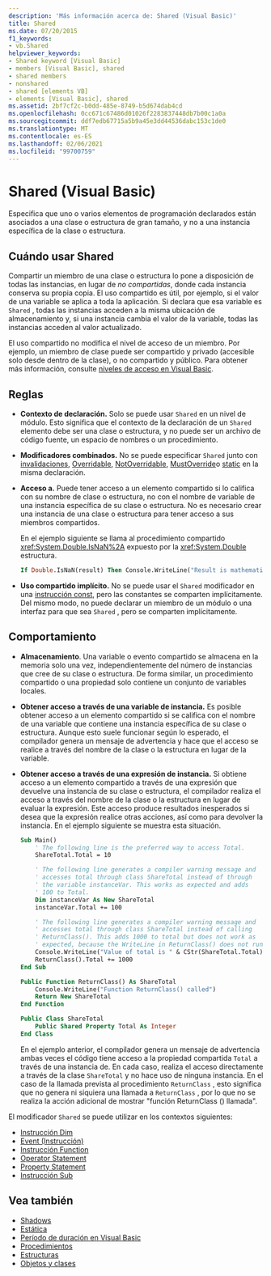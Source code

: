 ```yaml
---
description: 'Más información acerca de: Shared (Visual Basic)'
title: Shared
ms.date: 07/20/2015
f1_keywords:
- vb.Shared
helpviewer_keywords:
- Shared keyword [Visual Basic]
- members [Visual Basic], shared
- shared members
- nonshared
- shared [elements VB]
- elements [Visual Basic], shared
ms.assetid: 2bf7cf2c-b0dd-485e-8749-b5d674dab4cd
ms.openlocfilehash: 0cc671c67486d01026f2283837448db7b00c1a0a
ms.sourcegitcommit: ddf7edb67715a5b9a45e3dd44536dabc153c1de0
ms.translationtype: MT
ms.contentlocale: es-ES
ms.lasthandoff: 02/06/2021
ms.locfileid: "99700759"
---
```

# <a name="shared-visual-basic"></a>Shared (Visual Basic)

Especifica que uno o varios elementos de programación declarados están asociados a una clase o estructura de gran tamaño, y no a una instancia específica de la clase o estructura.

## <a name="when-to-use-shared"></a>Cuándo usar Shared

Compartir un miembro de una clase o estructura lo pone a disposición de todas las instancias, en lugar de *no compartidas*, donde cada instancia conserva su propia copia. El uso compartido es útil, por ejemplo, si el valor de una variable se aplica a toda la aplicación. Si declara que esa variable es `Shared` , todas las instancias acceden a la misma ubicación de almacenamiento y, si una instancia cambia el valor de la variable, todas las instancias acceden al valor actualizado.

El uso compartido no modifica el nivel de acceso de un miembro. Por ejemplo, un miembro de clase puede ser compartido y privado (accesible solo desde dentro de la clase), o no compartido y público. Para obtener más información, consulte [niveles de acceso en Visual Basic](../../programming-guide/language-features/declared-elements/access-levels.md).

## <a name="rules"></a>Reglas

- **Contexto de declaración.** Solo se puede usar `Shared` en un nivel de módulo. Esto significa que el contexto de la declaración de un `Shared` elemento debe ser una clase o estructura, y no puede ser un archivo de código fuente, un espacio de nombres o un procedimiento.

- **Modificadores combinados.** No se puede especificar `Shared` junto con [invalidaciones](overrides.md), [Overridable](overridable.md), [NotOverridable](notoverridable.md), [MustOverride](mustoverride.md)o [static](static.md) en la misma declaración.

- **Acceso a.** Puede tener acceso a un elemento compartido si lo califica con su nombre de clase o estructura, no con el nombre de variable de una instancia específica de su clase o estructura. No es necesario crear una instancia de una clase o estructura para tener acceso a sus miembros compartidos.

     En el ejemplo siguiente se llama al procedimiento compartido <xref:System.Double.IsNaN%2A> expuesto por la <xref:System.Double> estructura.

     ```vb
     If Double.IsNaN(result) Then Console.WriteLine("Result is mathematically undefined.")
     ```

- **Uso compartido implícito.** No se puede usar el `Shared` modificador en una [instrucción const](../statements/const-statement.md), pero las constantes se comparten implícitamente. Del mismo modo, no puede declarar un miembro de un módulo o una interfaz para que sea `Shared` , pero se comparten implícitamente.

## <a name="behavior"></a>Comportamiento

- **Almacenamiento**. Una variable o evento compartido se almacena en la memoria solo una vez, independientemente del número de instancias que cree de su clase o estructura. De forma similar, un procedimiento compartido o una propiedad solo contiene un conjunto de variables locales.

- **Obtener acceso a través de una variable de instancia.** Es posible obtener acceso a un elemento compartido si se califica con el nombre de una variable que contiene una instancia específica de su clase o estructura. Aunque esto suele funcionar según lo esperado, el compilador genera un mensaje de advertencia y hace que el acceso se realice a través del nombre de la clase o la estructura en lugar de la variable.

- **Obtener acceso a través de una expresión de instancia.** Si obtiene acceso a un elemento compartido a través de una expresión que devuelve una instancia de su clase o estructura, el compilador realiza el acceso a través del nombre de la clase o la estructura en lugar de evaluar la expresión. Este acceso produce resultados inesperados si desea que la expresión realice otras acciones, así como para devolver la instancia. En el ejemplo siguiente se muestra esta situación.
  
    ```vb
    Sub Main()
        ' The following line is the preferred way to access Total.
        ShareTotal.Total = 10

        ' The following line generates a compiler warning message and
        ' accesses total through class ShareTotal instead of through
        ' the variable instanceVar. This works as expected and adds
        ' 100 to Total.
        Dim instanceVar As New ShareTotal
        instanceVar.Total += 100

        ' The following line generates a compiler warning message and
        ' accesses total through class ShareTotal instead of calling
        ' ReturnClass(). This adds 1000 to total but does not work as
        ' expected, because the WriteLine in ReturnClass() does not run.
        Console.WriteLine("Value of total is " & CStr(ShareTotal.Total))
        ReturnClass().Total += 1000
    End Sub

    Public Function ReturnClass() As ShareTotal
        Console.WriteLine("Function ReturnClass() called")
        Return New ShareTotal
    End Function

    Public Class ShareTotal
        Public Shared Property Total As Integer
    End Class
    ```

     En el ejemplo anterior, el compilador genera un mensaje de advertencia ambas veces el código tiene acceso a la propiedad compartida `Total` a través de una instancia de. En cada caso, realiza el acceso directamente a través de la clase `ShareTotal` y no hace uso de ninguna instancia. En el caso de la llamada prevista al procedimiento `ReturnClass` , esto significa que no genera ni siquiera una llamada a `ReturnClass` , por lo que no se realiza la acción adicional de mostrar "función ReturnClass () llamada".

El modificador `Shared` se puede utilizar en los contextos siguientes:

- [Instrucción Dim](../statements/dim-statement.md)
- [Event (Instrucción)](../statements/event-statement.md)
- [Instrucción Function](../statements/function-statement.md)
- [Operator Statement](../statements/operator-statement.md)
- [Property Statement](../statements/property-statement.md)
- [Instrucción Sub](../statements/sub-statement.md)
  
## <a name="see-also"></a>Vea también

- [Shadows](shadows.md)
- [Estática](static.md)
- [Período de duración en Visual Basic](../../programming-guide/language-features/declared-elements/lifetime.md)
- [Procedimientos](../../programming-guide/language-features/procedures/index.md)
- [Estructuras](../../programming-guide/language-features/data-types/structures.md)
- [Objetos y clases](../../programming-guide/language-features/objects-and-classes/index.md)
